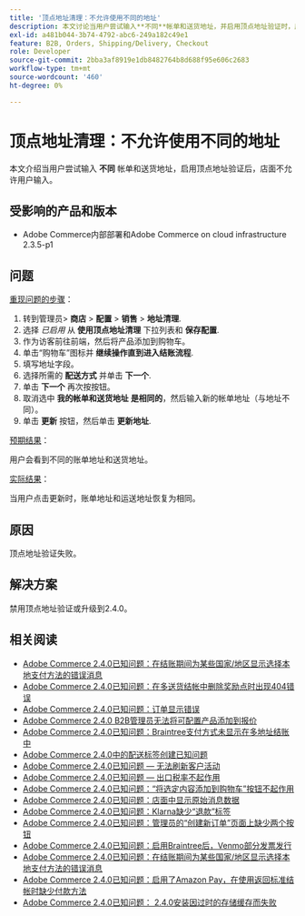 ```yaml
---
title: '顶点地址清理：不允许使用不同的地址'
description: 本文讨论当用户尝试输入**不同**帐单和送货地址，并启用顶点地址验证时，店面不允许用户输入该地址问题的解决方案。
exl-id: a481b044-3b74-4792-abc6-249a182c49e1
feature: B2B, Orders, Shipping/Delivery, Checkout
role: Developer
source-git-commit: 2bba3af8919e1db8482764b8d688f95e606c2683
workflow-type: tm+mt
source-wordcount: '460'
ht-degree: 0%

---
```


# 顶点地址清理：不允许使用不同的地址

本文介绍当用户尝试输入 **不同** 帐单和送货地址，启用顶点地址验证后，店面不允许用户输入。

## 受影响的产品和版本

* Adobe Commerce内部部署和Adobe Commerce on cloud infrastructure 2.3.5-p1

## 问题

<u>重现问题的步骤</u>：

1. 转到管理员> **商店** > **配置** > **销售** > **地址清理**.
1. 选择 *已启用* 从 **使用顶点地址清理** 下拉列表和 **保存配置**.
1. 作为访客前往前端，然后将产品添加到购物车。
1. 单击“购物车”图标并 **继续操作直到进入结账流程**.
1. 填写地址字段。
1. 选择所需的 **配送方式** 并单击 **下一个**.
1. 单击 **下一个** 再次按按钮。
1. 取消选中 **我的帐单和送货地址** **是相同的**，然后输入新的帐单地址（与地址不同）。
1. 单击 **更新** 按钮，然后单击 **更新地址**.

<u>预期结果</u>：

用户会看到不同的账单地址和送货地址。

<u>实际结果</u>：

当用户点击更新时，账单地址和运送地址恢复为相同。

## 原因

顶点地址验证失败。

## 解决方案

禁用顶点地址验证或升级到2.4.0。

## 相关阅读

* [Adobe Commerce 2.4.0已知问题：在结账期间为某些国家/地区显示选择本地支付方法的错误消息](/help/troubleshooting/payments/magento-2-4-0-checkout-error-selecting-local-payments.md)
* [Adobe Commerce 2.4.0已知问题：在多送货结帐中删除奖励点时出现404错误](/help/troubleshooting/storefront/magento-2-4-0-404-error-removing-rewards-points-on-multi-shipping-checkout.md)
* [Adobe Commerce 2.4.0已知问题：订单显示错误](/help/troubleshooting/storefront/magento-2-4-0-known-issue-orders-display-error.md)
* [Adobe Commerce 2.4.0 B2B管理员无法将可配置产品添加到报价](/help/troubleshooting/miscellaneous/magento-2-4-0-b2b-admin-can-t-add-configurable-product-to-quote.md)
* [Adobe Commerce 2.4.0已知问题：Braintree支付方式未显示在多地址结账中](/help/troubleshooting/payments/magento-2-4-0-braintree-not-in-multiple-addresses-checkout.md)
* [Adobe Commerce 2.4.0中的配送标签创建已知问题](/help/troubleshooting/known-issues-patches-attached/shipping-labels-creation-known-issue-in-magento-2-4-0.md)
* [Adobe Commerce 2.4.0已知问题 — 无法刷新客户活动](/help/troubleshooting/miscellaneous/magento-2-4-0-refresh-on-customer-activities-does-not-work.md)
* [Adobe Commerce 2.4.0已知问题 — 出口税率不起作用](/help/troubleshooting/miscellaneous/magento-2-4-0-known-issue-export-tax-rates-does-not-work.md)
* [Adobe Commerce 2.4.0已知问题：“将选定内容添加到购物车”按钮不起作用](/help/troubleshooting/miscellaneous/magento-2-4-0-add-selections-to-my-cart-does-not-work.md)
* [Adobe Commerce 2.4.0已知问题：店面中显示原始消息数据](/help/troubleshooting/storefront/magento-2-4-0-issue-storefront-raw-message-data-display.md)
* [Adobe Commerce 2.4.0已知问题：Klarna缺少“退款”标签](/help/troubleshooting/payments/magento-2-4-0-known-issue-missing-refund-label-in-klarna.md)
* [Adobe Commerce 2.4.0已知问题：管理员的“创建新订单”页面上缺少两个按钮](/help/troubleshooting/miscellaneous/magento-2-4-0-known-issue-create-new-order-buttons-missing.md)
* [Adobe Commerce 2.4.0已知问题：启用Braintree后，Venmo部分发票发行](/help/troubleshooting/payments/magento-2-4-0-2-4-1-enable-braintree-venmo-partial-invoice-issue.md)
* [Adobe Commerce 2.4.0已知问题：在结账期间为某些国家/地区显示选择本地支付方法的错误消息](/help/troubleshooting/payments/magento-2-4-0-checkout-error-selecting-local-payments.md)
* [Adobe Commerce 2.4.0已知问题：启用了Amazon Pay，在使用返回标准结帐时缺少付款方法](/help/troubleshooting/payments/magento-2-4-0-known-issue-amazon-pay-no-payment-methods.md)
* [Adobe Commerce 2.4.0已知问题： 2.4.0安装因过时的存储缓存而失败](/help/troubleshooting/installation-and-upgrade/magento-2-4-0-known-issue-2-4-0-installation-fails-with-outdated-stores-cache.md)
